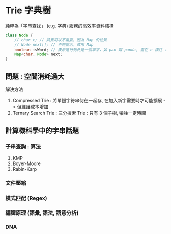 # Trie 字典樹

純粹為「字串查找」 (e.g. 字典) 服務的高效率資料結構

```java
class Node {
    // char c; // 其實可以不需要，因為 Map 的性質
    // Node next[]; // 不夠靈活，改用 Map
    boolean isWord; // 表示進行到此是一個單字，如 pan 跟 panda, 需在 n 標註 isWord
    Map<char, Node> next;
}
```

## 問題 : 空間消耗過大

解決方法

1. Compressed Trie : 將單鏈字符串何在一起存, 在加入新字需要時才可能擴展 -> 但維護成本增加
2. Ternary Search Trie : 三分搜索 Trie : 只有 3 個子樹, 犧牲一定時間

## 計算機科學中的字串話題

### 子串查詢 : 算法

1. KMP
2. Boyer-Moore
3. Rabin-Karp

### 文件壓縮

### 模式匹配 (Regex)

### 編譯原理 (語彙, 語法, 語意分析)

### DNA